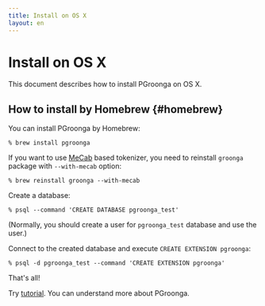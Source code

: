 ```yaml
---
title: Install on OS X
layout: en
---
```


# Install on OS X

This document describes how to install PGroonga on OS X.

## How to install by Homebrew {#homebrew}

You can install PGroonga by Homebrew:

```text
% brew install pgroonga
```

If you want to use [MeCab](http://taku910.github.io/mecab/) based tokenizer, you need to reinstall `groonga` package with `--with-mecab` option:

```text
% brew reinstall groonga --with-mecab
```

Create a database:

```text
% psql --command 'CREATE DATABASE pgroonga_test'
```

(Normally, you should create a user for `pgroonga_test` database and use the user.)

Connect to the created database and execute `CREATE EXTENSION pgroonga`:

```text
% psql -d pgroonga_test --command 'CREATE EXTENSION pgroonga'
```

That's all!

Try [tutorial](../tutorial/). You can understand more about PGroonga.
